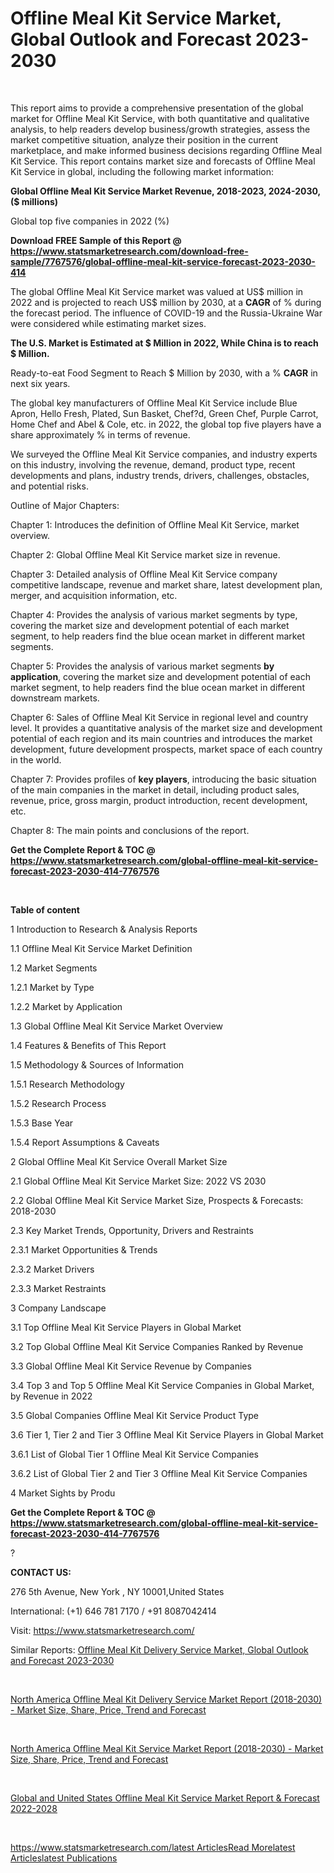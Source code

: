<h1>Offline Meal Kit Service Market, Global Outlook and Forecast 2023-2030</h1><br/><p>This report aims to provide a comprehensive presentation of the global market for Offline Meal Kit Service, with both quantitative and qualitative analysis, to help readers develop business/growth strategies, assess the market competitive situation, analyze their position in the current marketplace, and make informed business decisions regarding Offline Meal Kit Service. This report contains market size and forecasts of Offline Meal Kit Service in global, including the following market information:</p>
 
 
 
 <p><strong>Global Offline Meal Kit Service Market Revenue, 2018-2023, 2024-2030, ($ millions)</strong></p>
 
 
 
 <p>Global top five companies in 2022 (%)</p>
 
 
 
 <p><strong>Download FREE Sample of this Report @ <a href="https://www.statsmarketresearch.com/download-free-sample/7767576/global-offline-meal-kit-service-forecast-2023-2030-414">https://www.statsmarketresearch.com/download-free-sample/7767576/global-offline-meal-kit-service-forecast-2023-2030-414</a></strong></p>
 
 
 
 <p>The global Offline Meal Kit Service market was valued at US$ million in 2022 and is projected to reach US$ million by 2030, at a <strong>CAGR</strong> of % during the forecast period. The influence of COVID-19 and the Russia-Ukraine War were considered while estimating market sizes.</p>
 
 
 
 <p><strong>The U.S. Market is Estimated at $ Million in 2022, While China is to reach $ Million.</strong></p>
 
 
 
 <p>Ready-to-eat Food Segment to Reach $ Million by 2030, with a % <strong>CAGR</strong> in next six years.</p>
 
 
 
 <p>The global key manufacturers of Offline Meal Kit Service include Blue Apron, Hello Fresh, Plated, Sun Basket, Chef?d, Green Chef, Purple Carrot, Home Chef and Abel & Cole, etc. in 2022, the global top five players have a share approximately % in terms of revenue.</p>
 
 
 
 <p>We surveyed the Offline Meal Kit Service companies, and industry experts on this industry, involving the revenue, demand, product type, recent developments and plans, industry trends, drivers, challenges, obstacles, and potential risks.</p>
 
 
 
 <p>Outline of Major Chapters:</p>
 
 
 
 <p>Chapter 1: Introduces the definition of Offline Meal Kit Service, market overview.</p>
 
 
 
 <p>Chapter 2: Global Offline Meal Kit Service market size in revenue.</p>
 
 
 
 <p>Chapter 3: Detailed analysis of Offline Meal Kit Service company competitive landscape, revenue and market share, latest development plan, merger, and acquisition information, etc.</p>
 
 
 
 <p>Chapter 4: Provides the analysis of various market segments by type, covering the market size and development potential of each market segment, to help readers find the blue ocean market in different market segments.</p>
 
 
 
 <p>Chapter 5: Provides the analysis of various market segments <strong>by application</strong>, covering the market size and development potential of each market segment, to help readers find the blue ocean market in different downstream markets.</p>
 
 
 
 <p>Chapter 6: Sales of Offline Meal Kit Service in regional level and country level. It provides a quantitative analysis of the market size and development potential of each region and its main countries and introduces the market development, future development prospects, market space of each country in the world.</p>
 
 
 
 <p>Chapter 7: Provides profiles of <strong>key players</strong>, introducing the basic situation of the main companies in the market in detail, including product sales, revenue, price, gross margin, product introduction, recent development, etc.</p>
 
 
 
 <p>Chapter 8: The main points and conclusions of the report.</p>
 
 
 
 <div><b>Get the Complete Report & TOC @ <a href="https://www.statsmarketresearch.com/global-offline-meal-kit-service-forecast-2023-2030-414-7767576">https://www.statsmarketresearch.com/global-offline-meal-kit-service-forecast-2023-2030-414-7767576</a></b></div>
 
 
 
 <p><br />
 
 <b>Table of content</b></p>
 
 
 
 <p>1 Introduction to Research & Analysis Reports<br />
 
 1.1 Offline Meal Kit Service Market Definition<br />
 
 1.2 Market Segments<br />
 
 1.2.1 Market by Type<br />
 
 1.2.2 Market by Application<br />
 
 1.3 Global Offline Meal Kit Service Market Overview<br />
 
 1.4 Features & Benefits of This Report<br />
 
 1.5 Methodology & Sources of Information<br />
 
 1.5.1 Research Methodology<br />
 
 1.5.2 Research Process<br />
 
 1.5.3 Base Year<br />
 
 1.5.4 Report Assumptions & Caveats<br />
 
 2 Global Offline Meal Kit Service Overall Market Size<br />
 
 2.1 Global Offline Meal Kit Service Market Size: 2022 VS 2030<br />
 
 2.2 Global Offline Meal Kit Service Market Size, Prospects & Forecasts: 2018-2030<br />
 
 2.3 Key Market Trends, Opportunity, Drivers and Restraints<br />
 
 2.3.1 Market Opportunities & Trends<br />
 
 2.3.2 Market Drivers<br />
 
 2.3.3 Market Restraints<br />
 
 3 Company Landscape<br />
 
 3.1 Top Offline Meal Kit Service Players in Global Market<br />
 
 3.2 Top Global Offline Meal Kit Service Companies Ranked by Revenue<br />
 
 3.3 Global Offline Meal Kit Service Revenue by Companies<br />
 
 3.4 Top 3 and Top 5 Offline Meal Kit Service Companies in Global Market, by Revenue in 2022<br />
 
 3.5 Global Companies Offline Meal Kit Service Product Type<br />
 
 3.6 Tier 1, Tier 2 and Tier 3 Offline Meal Kit Service Players in Global Market<br />
 
 3.6.1 List of Global Tier 1 Offline Meal Kit Service Companies<br />
 
 3.6.2 List of Global Tier 2 and Tier 3 Offline Meal Kit Service Companies<br />
 
 4 Market Sights by Produ</p>
 
 
 
 <div><b>Get the Complete Report & TOC @ <a href="https://www.statsmarketresearch.com/global-offline-meal-kit-service-forecast-2023-2030-414-7767576">https://www.statsmarketresearch.com/global-offline-meal-kit-service-forecast-2023-2030-414-7767576</a></b></div>
 
 
 
 <p>? </p>
 
 
 
 <p><b>CONTACT US:</b><br />
 
 276 5th Avenue, New York , NY 10001,United States<br />
 
 International: (+1) 646 781 7170 / +91 8087042414<br />
 
 Visit: <a href="https://www.statsmarketresearch.com/">https://www.statsmarketresearch.com/</a><br />
 
 Similar Reports: <a href="https://www.statsmarketresearch.com/global-offline-meal-kit-service-forecast-2023-2030-414-7767576">Offline Meal Kit Delivery Service Market, Global Outlook and Forecast 2023-2030</a><br />
 
 <br />
 
 <a href="https://www.statsmarketresearch.com/global-offline-meal-kit-service-forecast-2023-2030-414-7767576">North America Offline Meal Kit Delivery Service Market Report (2018-2030) - Market Size, Share, Price, Trend and Forecast</a><br />
 
 <br />
 
 <a href="https://www.statsmarketresearch.com/global-offline-meal-kit-service-forecast-2023-2030-414-7767576">North America Offline Meal Kit Service Market Report (2018-2030) - Market Size, Share, Price, Trend and Forecast</a><br />
 
 <br />
 
 <a href="https://www.statsmarketresearch.com/global-offline-meal-kit-service-forecast-2023-2030-414-7767576">Global and United States Offline Meal Kit Service Market Report & Forecast 2022-2028</a><br />
 
 <br />
 
 <a href="https://gyeongbokgung.com">https://www.statsmarketresearch.com/</a><a href="https://hallyeomaritime.com">latest Articles</a><a href="https://jingwansa.com">Read More</a><a href="https://nguoiviet.jp/">latest Articles</a><a href="https://www.intelmarketresearch.com/">latest Publications</a></p>